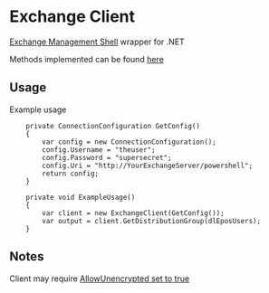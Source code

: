 # Exchange Client #
[Exchange Management Shell](https://msdn.microsoft.com/en-us/library/cc505910.aspx) wrapper for .NET

Methods implemented can be found [here](https://github.com/neutmute/exchange-client/blob/master/src/ExchangeClient/IExchangeClient.cs)

## Usage ##
Example usage

   		private ConnectionConfiguration GetConfig()
        {
            var config = new ConnectionConfiguration();
            config.Username = "theuser";
            config.Password = "supersecret";
            config.Uri = "http://YourExchangeServer/powershell";
            return config;
        }

        private void ExampleUsage()
        {
            var client = new ExchangeClient(GetConfig());
            var output = client.GetDistributionGroup(dlEposUsers);
        }


## Notes ##

Client may require [AllowUnencrypted set to true](http://stackoverflow.com/questions/1469791/powershell-v2-remoting-how-do-you-enable-unencrypted-traffic)
